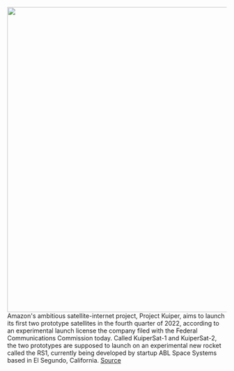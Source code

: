 <img src='https://cdn.vox-cdn.com/thumbor/EC8rBOFMjbWi7EBEtbaLFMrOuRw=/0x0:2400x1600/1200x800/filters:focal(1008x608:1392x992)/cdn.vox-cdn.com/uploads/chorus_image/image/70075046/Kuiper_ABL_Wide_291021.0.jpg' width='700px' /><br/>
Amazon's ambitious satellite-internet project, Project Kuiper, aims to launch its first two prototype satellites in the fourth quarter of 2022, according to an experimental launch license the company filed with the Federal Communications Commission today. Called KuiperSat-1 and KuiperSat-2, the two prototypes are supposed to launch on an experimental new rocket called the RS1, currently being developed by startup ABL Space Systems based in El Segundo, California.
<a href='https://www.theverge.com/2021/11/1/22752469/amazon-project-kuiper-prototype-satellite-fcc-2022-abl-space-systems'> Source <a/>